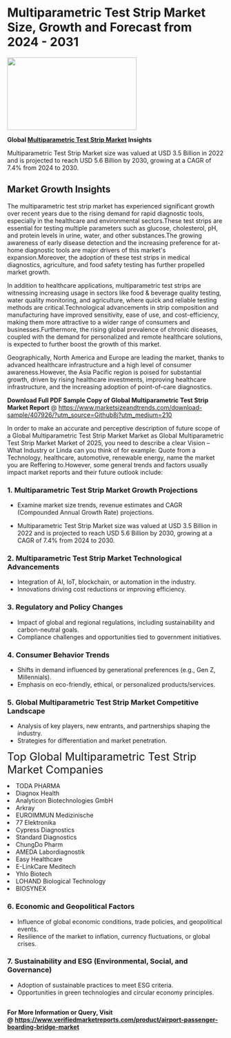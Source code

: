 <H1>Multiparametric Test Strip Market Size, Growth and Forecast from 2024 - 2031</H1><img class="aligncenter size-medium wp-image-584254" src="https://thirdeyenews.in/wp-content/uploads/2024/09/Global-Market-Research-300x168.jpeg" alt="" width="300" height="168" /><p><strong>Global&nbsp;<a href="https://www.marketsizeandtrends.com/download-sample/407926/?utm_source=Github8j?utm_medium=210">Multiparametric Test Strip Market</a> Insights</strong></p><p>Multiparametric Test Strip Market size was valued at USD 3.5 Billion in 2022 and is projected to reach USD 5.6 Billion by 2030, growing at a CAGR of 7.4% from 2024 to 2030.</p><p><h2>Market Growth Insights</h2> <p>The multiparametric test strip market has experienced significant growth over recent years due to the rising demand for rapid diagnostic tools, especially in the healthcare and environmental sectors.These test strips are essential for testing multiple parameters such as glucose, cholesterol, pH, and protein levels in urine, water, and other substances.The growing awareness of early disease detection and the increasing preference for at-home diagnostic tools are major drivers of this market's expansion.Moreover, the adoption of these test strips in medical diagnostics, agriculture, and food safety testing has further propelled market growth.</p> <p>In addition to healthcare applications, multiparametric test strips are witnessing increasing usage in sectors like food & beverage quality testing, water quality monitoring, and agriculture, where quick and reliable testing methods are critical.Technological advancements in strip composition and manufacturing have improved sensitivity, ease of use, and cost-efficiency, making them more attractive to a wider range of consumers and businesses.Furthermore, the rising global prevalence of chronic diseases, coupled with the demand for personalized and remote healthcare solutions, is expected to further boost the growth of this market.</p> <p>Geographically, North America and Europe are leading the market, thanks to advanced healthcare infrastructure and a high level of consumer awareness.However, the Asia Pacific region is poised for substantial growth, driven by rising healthcare investments, improving healthcare infrastructure, and the increasing adoption of point-of-care diagnostics.</p> <p><span class=""><strong>Download Full PDF Sample Copy of Global Multiparametric Test Strip Market Report</strong> @ <a href="https://www.marketsizeandtrends.com/download-sample/407926/?utm_source=Github8j?utm_medium=210" target="_blank">https://www.marketsizeandtrends.com/download-sample/407926/?utm_source=Github8j?utm_medium=210</a></span></p><p>In order to make an accurate and perceptive description of future scope of a Global&nbsp;Multiparametric Test Strip Market Market as Global&nbsp;Multiparametric Test Strip Market Market of 2025, you need to describe a clear Vision &ndash; What Industry or Linda can you think of for example: Quote from a Technology, healthcare, automotive, renewable energy, name the market you are Reffering to.However, some general trends and factors usually impact market reports and their future outlook include:</p><h3>1.&nbsp;<strong>Multiparametric Test Strip Market Growth Projections</strong></h3><ul><li>Examine market size trends, revenue estimates and CAGR (Compounded Annual Growth Rate) projections.</li><li><p>Multiparametric Test Strip Market size was valued at USD 3.5 Billion in 2022 and is projected to reach USD 5.6 Billion by 2030, growing at a CAGR of 7.4% from 2024 to 2030.</p></li></ul><h3>2.&nbsp;<strong>Multiparametric Test Strip Market Technological Advancements</strong></h3><ul><li>Integration of AI, IoT, blockchain, or automation in the industry.</li><li>Innovations driving cost reductions or improving efficiency.</li></ul><h3>3.&nbsp;<strong>Regulatory and Policy Changes</strong></h3><ul><li>Impact of global and regional regulations, including sustainability and carbon-neutral goals.</li><li>Compliance challenges and opportunities tied to government initiatives.</li></ul><h3>4.&nbsp;<strong>Consumer Behavior Trends</strong></h3><ul><li>Shifts in demand influenced by generational preferences (e.g., Gen Z, Millennials).</li><li>Emphasis on eco-friendly, ethical, or personalized products/services.</li></ul><h3>5.&nbsp;<strong>Global Multiparametric Test Strip Market Competitive Landscape</strong></h3><ul><li>Analysis of key players, new entrants, and partnerships shaping the industry.</li><li>Strategies for differentiation and market penetration.</li></ul><p data-pm-slice="1 1 []"><span style="color: inherit; font-family: inherit; font-size: 25px;">Top Global Multiparametric Test Strip Market Companies</span></p><div class="" data-test-id=""><p><li>TODA PHARMA</li><li> Diagnox Health</li><li> Analyticon Biotechnologies GmbH</li><li> Arkray</li><li> EUROIMMUN Medizinische</li><li> 77 Elektronika</li><li> Cypress Diagnostics</li><li> Standard Diagnostics</li><li> ChungDo Pharm</li><li> AMEDA Labordiagnostik</li><li> Easy Healthcare</li><li> E-LinkCare Meditech</li><li> Yhlo Biotech</li><li> LOHAND Biological Technology</li><li> BIOSYNEX</li></p></div><h3>6.&nbsp;<strong>Economic and Geopolitical Factors</strong></h3><ul><li>Influence of global economic conditions, trade policies, and geopolitical events.</li><li>Resilience of the market to inflation, currency fluctuations, or global crises.</li></ul><h3>7.&nbsp;<strong>Sustainability and ESG (Environmental, Social, and Governance)</strong></h3><ul><li>Adoption of sustainable practices to meet ESG criteria.</li><li>Opportunities in green technologies and circular economy principles.</li></ul><h2><strong style="font-size: 14px;">For More Information or Query, Visit @&nbsp;</strong><a style="background-color: #ffffff; font-size: 14px;" href="https://www.marketsizeandtrends.com/report/multiparametric-test-strip-market/" target="_blank">https://www.verifiedmarketreports.com/product/airport-passenger-boarding-bridge-market</a></h2>